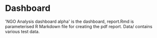 # Dashboard

'NGO Analysis dashboard alpha' is the dashboard, report.Rmd is parameterised R Markdown file for creating the pdf report. Data/ contains various test data.
